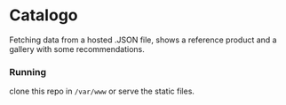 # Catalogo
Fetching data from a hosted .JSON file, shows a reference product and a gallery with some recommendations.

### Running
clone this repo in `/var/www` or serve the static files.
